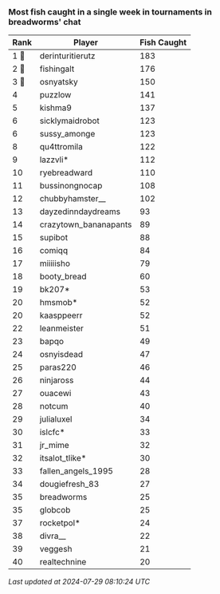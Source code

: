 ### Most fish caught in a single week in tournaments in breadworms' chat
| Rank | Player | Fish Caught |
|------|--------|-----------|
| 1 🥇  | derinturitierutz | 183 |
| 2 🥈  | fishingalt | 176 |
| 3 🥉  | osnyatsky | 150 |
| 4  | puzzlow | 141 |
| 5  | kishma9 | 137 |
| 6  | sicklymaidrobot | 123 |
| 6  | sussy_amonge | 123 |
| 8  | qu4ttromila | 122 |
| 9  | lazzvli* | 112 |
| 10  | ryebreadward | 110 |
| 11  | bussinongnocap | 108 |
| 12  | chubbyhamster__ | 102 |
| 13  | dayzedinndaydreams | 93 |
| 14  | crazytown_bananapants | 89 |
| 15  | supibot | 88 |
| 16  | comiqq | 84 |
| 17  | miiiiisho | 79 |
| 18  | booty_bread | 60 |
| 19  | bk207* | 53 |
| 20  | hmsmob* | 52 |
| 20  | kaasppeerr | 52 |
| 22  | leanmeister | 51 |
| 23  | bapqo | 49 |
| 24  | osnyisdead | 47 |
| 25  | paras220 | 46 |
| 26  | ninjaross | 44 |
| 27  | ouacewi | 43 |
| 28  | notcum | 40 |
| 29  | julialuxel | 34 |
| 30  | islcfc* | 33 |
| 31  | jr_mime | 32 |
| 32  | itsalot_tlike* | 30 |
| 33  | fallen_angels_1995 | 28 |
| 34  | dougiefresh_83 | 27 |
| 35  | breadworms | 25 |
| 35  | globcob | 25 |
| 37  | rocketpol* | 24 |
| 38  | divra__ | 22 |
| 39  | veggesh | 21 |
| 40  | realtechnine | 20 |

_Last updated at 2024-07-29 08:10:24 UTC_